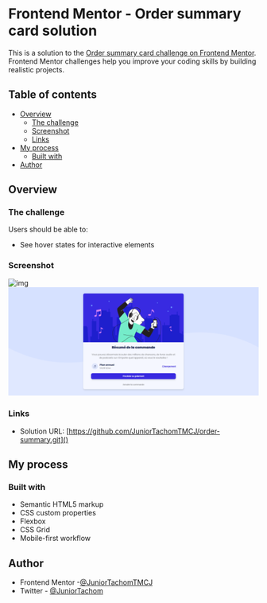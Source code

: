 # Frontend Mentor - Order summary card solution

This is a solution to the [Order summary card challenge on Frontend Mentor](https://www.frontendmentor.io/challenges/order-summary-component-QlPmajDUj). Frontend Mentor challenges help you improve your coding skills by building realistic projects.

## Table of contents

- [Overview](#overview)
  - [The challenge](#the-challenge)
  - [Screenshot](#screenshot)
  - [Links](#links)
- [My process](#my-process)
  - [Built with](#built-with)
- [Author](#author)

## Overview

### The challenge

Users should be able to:

- See hover states for interactive elements

### Screenshot

![img](./screenshot.jpg)![1629251744809.png](image/README-template/1629251744809.png)

### Links

- Solution URL: [https://github.com/JuniorTachomTMCJ/order-summary.git]()

## My process

### Built with

- Semantic HTML5 markup
- CSS custom properties
- Flexbox
- CSS Grid
- Mobile-first workflow

## Author

- Frontend Mentor -[@JuniorTachomTMCJ](https://www.frontendmentor.io/profile/JuniorTachomTMCJ)
- Twitter - [@JuniorTachom](https://twitter.com/home)

